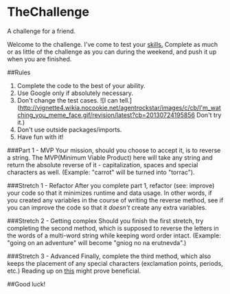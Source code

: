 # TheChallenge
A challenge for a friend.

Welcome to the challenge. I've come to test your [skills.](https://www.youtube.com/watch?v=rxBVd3mMslQ) Complete as much or as little of the challenge as you can during the weekend, and push it up when you are finished.

##Rules
1. Complete the code to the best of your ability.
2. Use Google only if absolutely necessary.
3. Don't change the test cases. ![I can tell.](http://vignette4.wikia.nocookie.net/agentrockstar/images/c/cb/I'm_watching_you_meme_face.gif/revision/latest?cb=20130724195856 Don't try it.)
4. Don't use outside packages/imports.
5. Have fun with it!

###Part 1 - MVP
Your mission, should you choose to accept it, is to reverse a string. The MVP(Minimum Viable Product) here will take any string and return the absolute reverse of it - capitalization, spaces and special characters as well. (Example: "carrot" will be turned into "torrac").

###Stretch 1 - Refactor
After you complete part 1, refactor (see: improve) your code so that it minimizes runtime and data usage. In other words, if you created any variables in the course of writing the reverse method, see if you can improve the code so that it _doesn't_ create any extra variables.

###Stretch 2 - Getting complex
Should you finish the first stretch, try completing the second method, which is supposed to reverse the letters in the words of a multi-word string while keeping word order intact. (Example: "going on an adventure" will become "gniog no na erutnevda".)

###Stretch 3 - Advanced
Finally, complete the third method, which also keeps the placement of any special characters (exclamation points, periods, etc.) Reading up on [this](https://docs.oracle.com/javase/tutorial/essential/regex/) might prove beneficial.


##Good luck!
